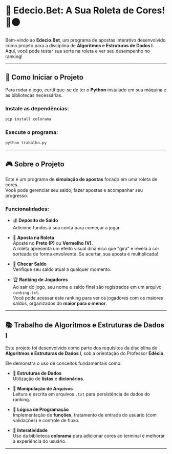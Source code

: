 # 🎲 Edecio.Bet: A Sua Roleta de Cores! 🔴⚫

Bem-vindo ao **Edecio.Bet**, um programa de apostas interativo desenvolvido como projeto para a disciplina de **Algoritmos e Estruturas de Dados I**.  
Aqui, você pode testar sua sorte na roleta e ver seu desempenho no ranking!

---

## 🚀 Como Iniciar o Projeto

Para rodar o jogo, certifique-se de ter o **Python** instalado em sua máquina e as bibliotecas necessárias.

### Instale as dependências:
```bash
pip install colorama
```

### Execute o programa:
```bash
python trabalho.py
```

---

## 🎮 Sobre o Projeto

Este é um programa de **simulação de apostas** focado em uma roleta de cores.  
Você pode gerenciar seu saldo, fazer apostas e acompanhar seu progresso.

### Funcionalidades:

- 💰 **Depósito de Saldo**  
  Adicione fundos à sua conta para começar a jogar.

- 🎯 **Aposta na Roleta**  
  Aposte no **Preto (P)** ou **Vermelho (V)**.  
  A roleta apresenta um efeito visual dinâmico que "gira" e revela a cor sorteada de forma envolvente. Se acertar, sua aposta é multiplicada!

- 🧾 **Checar Saldo**  
  Verifique seu saldo atual a qualquer momento.

- 🏆 **Ranking de Jogadores**  
  Ao sair do jogo, seu nome e saldo final são registrados em um arquivo `ranking.txt`.  
  Você pode acessar este ranking para ver os jogadores com os maiores saldos, organizados do **maior para o menor**.

---

## 📚 Trabalho de Algoritmos e Estruturas de Dados I

Este projeto foi desenvolvido como parte dos requisitos da disciplina de **Algoritmos e Estruturas de Dados I**, sob a orientação do Professor **Edécio**.

Ele demonstra o uso de conceitos fundamentais como:

- 📂 **Estruturas de Dados**  
  Utilização de **listas** e **dicionários**.

- 📄 **Manipulação de Arquivos**  
  Leitura e escrita em arquivos `.txt` para persistência de dados do ranking.

- 🧠 **Lógica de Programação**  
  Implementação de **funções**, tratamento de entrada do usuário (com validações) e controle de fluxo.

- 🎨 **Interatividade**  
  Uso da biblioteca **colorama** para adicionar cores ao terminal e melhorar a experiência do usuário.

---
